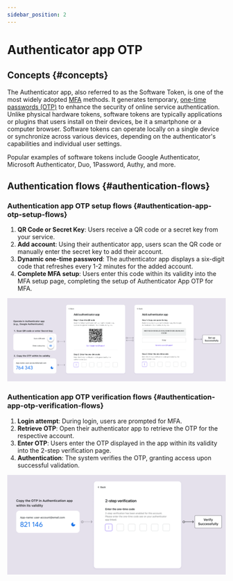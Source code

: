 ```yaml
---
sidebar_position: 2
---
```


# Authenticator app OTP

## Concepts {#concepts}

The Authenticator app, also referred to as the Software Token, is one of the most widely adopted [MFA](https://auth.wiki/mfa) methods. It generates temporary, [one-time passwords (OTP)](https://auth.wiki/otp) to enhance the security of online service authentication. Unlike physical hardware tokens, software tokens are typically applications or plugins that users install on their devices, be it a smartphone or a computer browser. Software tokens can operate locally on a single device or synchronize across various devices, depending on the authenticator's capabilities and individual user settings.

Popular examples of software tokens include Google Authenticator, Microsoft Authenticator, Duo, 1Password, Authy, and more.

## Authentication flows {#authentication-flows}

### Authentication app OTP setup flows {#authentication-app-otp-setup-flows}

1. **QR Code or Secret Key**: Users receive a QR code or a secret key from your service.
2. **Add account**: Using their authenticator app, users scan the QR code or manually enter the secret key to add their account.
3. **Dynamic one-time password**: The authenticator app displays a six-digit code that refreshes every 1-2 minutes for the added account.
4. **Complete MFA setup**: Users enter this code within its validity into the MFA setup page, completing the setup of Authenticator App OTP for MFA.

![OTP set up flow](./assets/otp-set-up-flow.png)

### Authentication app OTP verification flows {#authentication-app-otp-verification-flows}

1. **Login attempt**: During login, users are prompted for MFA.
2. **Retrieve OTP**: Open their authenticator app to retrieve the OTP for the respective account.
3. **Enter OTP**: Users enter the OTP displayed in the app within its validity into the 2-step verification page.
4. **Authentication**: The system verifies the OTP, granting access upon successful validation.

![OTP verification flow](./assets/otp-verification-flow.png)

